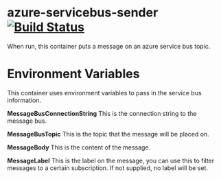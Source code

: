 # azure-servicebus-sender [![Build Status](https://travis-ci.org/watsonlu/azure-servicebus-sender.svg?branch=master)](https://travis-ci.org/watsonlu/azure-servicebus-sender)
When run, this container puts a message on an azure service bus topic.

# Environment Variables

This container uses environment variables to pass in the service bus information.

**MessageBusConnectionString**
This is the connection string to the message bus.

**MessageBusTopic**
This is the topic that the message will be placed on.

**MessageBody**
This is the content of the message.

**MessageLabel**
This is the label on the message, you can use this to filter messages to a certain subscription. If not supplied, no label will be set.